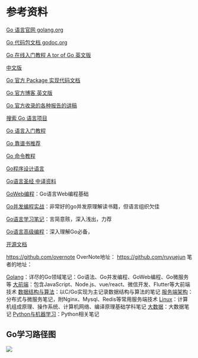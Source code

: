 # 参考资料

[Go 语言官网 golang.org](https://golang.org/)

[Go 代码包文档 godoc.org](http://godoc.org)

[Go 在线入门教程 A tor of Go 英文版](https://tour.golang.org/list) 

[中文版](https://tour.go-zh.org/welcome/1)

[Go 官方 Package 实现代码文档](https://golang.org/pkg/)

[Go 官方博客 英文版](https://blog.golang.org/)

[Go 官方收录的各种报告的讲稿](https://talks.golang.org/)

[搜索 Go 语言项目](https://gowalker.org/)

[Go 语言入门教程](http://c.biancheng.net/golang/)

[Go 靠谱书推荐](https://www.zhihu.com/question/30461290)

[Go 命令教程](https://hyper0x.github.io/go_command_tutorial/#/)

[Go程序设计语言](https://book.douban.com/subject/27044219/)


[Go语言圣经 中译资料](https://github.com/gopl-zh/gopl-zh.github.com)

[GoWeb编程](https://book.douban.com/subject/27204133/)：Go语言Web编程基础

[Go并发编程实战](https://book.douban.com/subject/27016236/)：非常好的go并发原理解读书籍，但语言组织欠佳

[Go语言学习笔记](https://book.douban.com/subject/26832468/)：言简意赅，深入浅出，力荐

[Go语言高级编程](https://book.douban.com/subject/34442131/)：深入理解Go必备，

[开源文档](https://github.com/chai2010/advanced-go-programming-book)

https://github.com/overnote OverNote地址：
https://github.com/ruyuejun 笔者的地址：

[Golang](https://github.com/overnote/over-golang)：详尽的Go领域笔记：Go语法、Go并发编程、GoWeb编程、Go微服务等
[大前端](https://github.com/overnote/over-javascript)：包含JavaScript、Node.js、vue/react、微信开发、Flutter等大前端技术
[数据结构与算法](https://github.com/overnote/over-algorithm)：以C/Go实现为主记录数据结构与算法的笔记
[服务端架构](https://github.com/overnote/over-server)：分布式与微服务笔记，附Nginx、Mysql、Redis等常用服务端技术
[Linux](https://github.com/overnote/over-linux)：计算机组成原理、操作系统、计算机网络、编译原理基础学科笔记
[大数据](https://github.com/overnote/over-bigdata)：大数据笔记
[Python与机器学习](https://github.com/overnote/over-python)：Python相关笔记

## Go学习路径图

![](http://img.codekissyoung.com/2020/05/26/8a6eedac21047180c3d752ed4c02d65f.png)